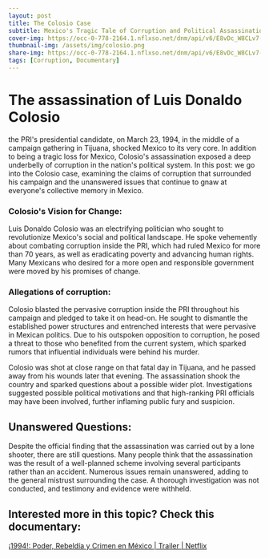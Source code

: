 ```yaml
---
layout: post
title: The Colosio Case
subtitle: Mexico's Tragic Tale of Corruption and Political Assassination
cover-img: https://occ-0-778-2164.1.nflxso.net/dnm/api/v6/E8vDc_W8CLv7-yMQu8KMEC7Rrr8/AAAABSZMWMYJLFyYoGKY8SUCcQC2naLeD2mTBhmn7YOpPRF0mkjM0v993vS0eRr1GbUaySDNtxKGLXoiMAKyFezM2lxiEw7PcnXK8VDH.jpg?r=8cb
thumbnail-img: /assets/img/colosio.png
share-img: https://occ-0-778-2164.1.nflxso.net/dnm/api/v6/E8vDc_W8CLv7-yMQu8KMEC7Rrr8/AAAABSZMWMYJLFyYoGKY8SUCcQC2naLeD2mTBhmn7YOpPRF0mkjM0v993vS0eRr1GbUaySDNtxKGLXoiMAKyFezM2lxiEw7PcnXK8VDH.jpg?r=8cb
tags: [Corruption, Documentary]
---
```


# The assassination of Luis Donaldo Colosio 
the PRI's presidential candidate, on March 23, 1994, in the middle of a campaign gathering in Tijuana, shocked Mexico to its very core. In addition to being a tragic loss for Mexico, Colosio's assassination exposed a deep underbelly of corruption in the nation's political system. In this post: we go into the Colosio case, examining the claims of corruption that surrounded his campaign and the unanswered issues that continue to gnaw at everyone's collective memory in Mexico.

### Colosio's Vision for Change: 
 Luis Donaldo Colosio was an electrifying politician who sought to revolutionize Mexico's social and political landscape. He spoke vehemently about combating corruption inside the PRI, which had ruled Mexico for more than 70 years, as well as eradicating poverty and advancing human rights. Many Mexicans who desired for a more open and responsible government were moved by his promises of change.

### Allegations of corruption: 
 Colosio blasted the pervasive corruption inside the PRI throughout his campaign and pledged to take it on head-on. He sought to dismantle the established power structures and entrenched interests that were pervasive in Mexican politics. Due to his outspoken opposition to corruption, he posed a threat to those who benefited from the current system, which sparked rumors that influential individuals were behind his murder.

Colosio was shot at close range on that fatal day in Tijuana, and he passed away from his wounds later that evening. The assassination shook the country and sparked questions about a possible wider plot. Investigations suggested possible political motivations and that high-ranking PRI officials may have been involved, further inflaming public fury and suspicion.

## Unanswered Questions:
 Despite the official finding that the assassination was carried out by a lone shooter, there are still questions. Many people think that the assassination was the result of a well-planned scheme involving several participants rather than an accident. Numerous issues remain unanswered, adding to the general mistrust surrounding the case. A thorough investigation was not conducted, and testimony and evidence were withheld.

## Interested more in this topic? Check this documentary:

[¡1994!: Poder, Rebeldía y Crimen en México | Trailer | Netflix](https://www.youtube.com/watch?v=DRavq78Ef_U)

